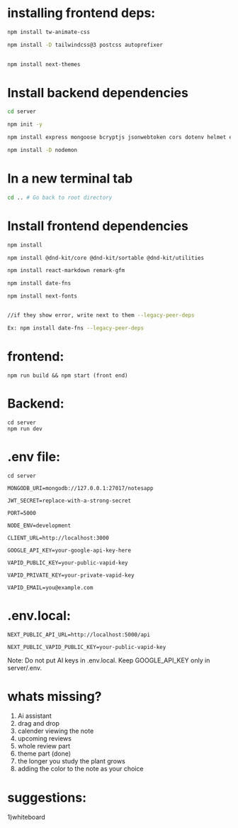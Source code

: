 # installing frontend deps:
```bash
npm install tw-animate-css

npm install -D tailwindcss@3 postcss autoprefixer

 
npm install next-themes
```

# Install backend dependencies
```bash
cd server

npm init -y

npm install express mongoose bcryptjs jsonwebtoken cors dotenv helmet express-rate-limit

npm install -D nodemon
```

# In a new terminal tab
```bash
cd .. # Go back to root directory
```
# Install frontend dependencies
```bash
npm install

npm install @dnd-kit/core @dnd-kit/sortable @dnd-kit/utilities

npm install react-markdown remark-gfm

npm install date-fns

npm install next-fonts


//if they show error, write next to them --legacy-peer-deps

Ex: npm install date-fns --legacy-peer-deps
```


# frontend:
```
npm run build && npm start (front end)
```
# Backend:
```
cd server
npm run dev
```

# .env file:
```
cd server

MONGODB_URI=mongodb://127.0.0.1:27017/notesapp

JWT_SECRET=replace-with-a-strong-secret

PORT=5000

NODE_ENV=development

CLIENT_URL=http://localhost:3000

GOOGLE_API_KEY=your-google-api-key-here

VAPID_PUBLIC_KEY=your-public-vapid-key

VAPID_PRIVATE_KEY=your-private-vapid-key

VAPID_EMAIL=you@example.com
```

# .env.local:
```
NEXT_PUBLIC_API_URL=http://localhost:5000/api

NEXT_PUBLIC_VAPID_PUBLIC_KEY=your-public-vapid-key
```

Note: Do not put AI keys in .env.local. Keep GOOGLE_API_KEY only in server/.env.


# whats missing?

1) Ai assistant
2) drag and drop
3) calender viewing the note
4) upcoming reviews
5) whole review part
6) theme part (done)
7) the longer you study the plant grows
8) adding the color to the note as your choice
# suggestions:
1)whiteboard





